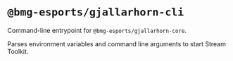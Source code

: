 # `@bmg-esports/gjallarhorn-cli`

Command-line entrypoint for `@bmg-esports/gjallarhorn-core`.

Parses environment variables and command line arguments to start Stream Toolkit.
